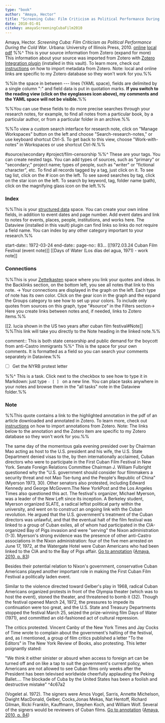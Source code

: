 ```yaml
---
type: "book"
author: "Amaya, Hector"
title: "Screening Cuba: Film Criticism as Political Performance During the Cold War"
date: 2010-01-01
citekey: amayaScreeningCubaFilm2010
---
```

Amaya, Hector. _Screening Cuba: Film Criticism as Political Performance During the Cold War_. Urbana: University of Illinois Press, 2010.
[online](http://zotero.org/users/40/items/FNBY5ZA2) [local](zotero://select/library/items/FNBY5ZA2) [pdf](file:///Users/er/zotero/storage/P7ES36W9/Amaya_Screening%20Cuba%20Film%20Criticism%20as%20Political%20Perfor_2010.pdf)
%%^ This is your source information from Zotero (expand for more)
 This information about your source was imported from Zotero with [Zotero Integration plugin](https://github.com/mgmeyers/obsidian-zotero-integration) (installed in this vault). To learn more, check out [instructions](https://publish.obsidian.md/history-notes/From+Zotero+Annotations+to+Obsidian+Research+Notes) on how to import metadata from Zotero. 
 Note: local and online links are specific to my Zotero database so they won't work for you.%%

 %%In the space in between --- lines (YAML space), fields are delimited by a single column ":" and field data is put in quotation marks. __If you switch to the reading view (click on the eyeglasses icon above), my comments and the YAML space will not be visible.__%%

 %%You can use these fields to do more precise searches through your research notes, for example, to find all notes from a particular book, by a particular author, or from a particular folder in an archive.%% 

 %%To view a custom search interface for research note, click on "Manage Workspaces" button on the left and choose "Search-research-notes," or use keyboard shortcut Ctrl-S. To get back to this view, choose "Work-with-notes" in Workspaces or use shortcut Ctrl-N.%%

#source/secondary
#project/film-censorship
%%^ These are your tags. 
 You can create nested tags. You can add types of sources, such as "primary" or "secondary;" project name; types of people, such as "writer" or "fictional character", etc. 
 To find all records tagged by a tag, just click on it.
 To see tag list, click on the # icon on the left. 
 To see saved searches by tag, click on the star icon on the left. To search by keyword, tag, folder name (path), click on the magnifying glass icon on the left.%%
### Index
%%This is your [structured data](https://port.sas.ac.uk/mod/book/view.php?id=75&chapterid=129) space. 
 You can create your own inline fields, in addition to event dates and page number. Add event dates and link to notes for events, places, people, institutions, and works here. The Dataview (installed in this vault) plugin can find links so links do not require a field name. You can index by any other category important to your research.%%
 
start-date:: 1972-03-24
end-date::
page-no:: 83...
[[1972.03.24 Cuban Film Festival (event note)]]
[[Days of Water (Los días del agua, 1971) - work note]]

### Connections
%%This is your [Zettelkasten](https://en.wikipedia.org/wiki/Zettelkasten) space where you link your quotes and ideas.
 In the Backlinks section, on the bottom left, you see all notes that link to this note. ->
 Your connections are displayed in the graph on the left. Each type of note has its own color. Click on the gear icon in the graph and the expand the Groups category to see how to set up your colors. To include only quotes from sources on this graph, type "#source" in the Filters section->
 Here you create links between notes and, if needed, links to Zotero items.%%

[[2. lucia shown in the US two years after cuban film festival#Note]]
%%This link will take you directly to the Note heading in the linked note.%%
 
comment:: This is both state censorship and public demand for the boycott from anti-Castro immigrants
%%^ This is the space for your own comments. 
 It is formatted as a field so you can search your comments separately in Dataview.%%

- [ ] Get the NYRB protest letter

%%^ This is a task. 
 Click next to the checkbox to see how to type it in Markdown: just type `- [ ] ` on a new line. You can place tasks anywhere in your notes and browse them in the "all tasks" note in the Dataview folder.%%
 
### Note
%%This quote contains a link to the highlighted annotation in the pdf of an article downloaded and annotated in Zotero. 
 To learn more, check out [instructions](https://publish.obsidian.md/history-notes/From+Zotero+Annotations+to+Obsidian+Research+Notes) on how to import annotations from Zotero. 
 Note: The links below to the annotation and the Zotero item are specific to my Zotero database so they won't work for you.%%
 
The same day of the momentous gala evening presided over by Chairman Mao acting as host to the U.S. president and his wife, the U.S. State Department denied visas to the, by then internationally acclaimed, Cuban directors who were to participate in the First Cuban Film Festival in New York. Senate Foreign Relations Committee Chairman J. William Fulbright questioned why the "U.S. government should consider four filmmakers a security threat and not Mao Tse-tung and the People's Republic of China" (Myerson 1973, 30). Other senators also protested, including Edward Kennedy and George McGovern.The New YorkPost and the Los Angeles Times also questioned this act. The festival's organizer, Michael Myerson, was a leader of the New Left since its inception. A Berkeley student, Myerson organized SLATE, a radical leftist political party within the university, and went on to construct an ongoing link with the Cuban revolution. He argued that the U.S. government's treatment of the Cuban directors was unlawful, and that the eventual halt of the film festival was linked to a group of Cuban exiles, all of whom had participated in the CIA-organized Bay of Pigs invasion and were "serving" the Nixon administration (1-3). Myerson's strong evidence was the presence of other anti-Castro associations in the Nixon administration: four of the five men arrested on June 17, 1972, at the Watergate Hotel were Cuban Americans who had been linked to the CIA and to the Bay of Pigs affair. [Go to annotation](zotero://open-pdf/library/items/P7ES36W9?page=83&annotation=9Y3TZADV) ([Amaya, 2010, p. 83](zotero://select/library/items/FNBY5ZA2))

Besides their potential relation to Nixon's government, conservative Cuban Americans played another important role in making the First Cuban Film Festival a politically laden event. 

Similar to the violence directed toward Gelber's play in 1968, radical Cuban Americans organized protests in front of the Olympia theater (which was to host the event), stoned the theater, and threatened to bomb it (32). Though the festival opened March 24, 1972, the pressures to impede its continuation were too great, and the U.S. State and Treasury Departments stopped the festival March 25, seized the prize-winning film Days of Water (1971), and committed an old-fashioned act of cultural repression. 

The critics protested. Vincent Canby of the New York Times and Jay Cocks of Time wrote to complain about the government's halting of the festival, and, as I mentioned, a group of film critics published a letter "To the Editors" in The New York Review of Books, also protesting. This letter poignantly stated: 

"We think it either sinister or absurd when access to foreign art can be turned off and on like a tap to suit the government's current policy, when Americans are not allowed to see Cuban films only weeks after the President has been televised worldwide cheerfully applauding the Peking Ballet.... The blockade of Cuba by the United States has been a foolish and destructive mistake"  ^4c67a2

(Vogelet al. 1972). The signers were Amos Vogel, Sarris, Annette Michelson, Dwight MacDonald, Gelber, Cocks,Jonas Mekas, Nat Hentoff, Richard Gilman, Ricki Franklin, Kauffmann, Stephen Koch, and William Wolf. Several of the signers would be reviewers of Cuban films. [Go to annotation](zotero://open-pdf/library/items/P7ES36W9?page=84&annotation=LZC4ECHZ) ([Amaya, 2010, p. 84](zotero://select/library/items/FNBY5ZA2))
